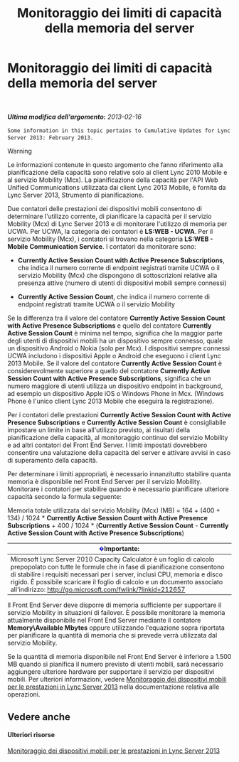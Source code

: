 ﻿---
title: Monitoraggio dei limiti di capacità della memoria del server
TOCTitle: Monitoraggio dei limiti di capacità della memoria del server
ms:assetid: 1697ea71-6fcf-480d-b4e9-cd79f94d247e
ms:mtpsurl: https://technet.microsoft.com/it-it/library/Hh689982(v=OCS.15)
ms:contentKeyID: 49299793
ms.date: 08/24/2015
mtps_version: v=OCS.15
ms.translationtype: HT
---

# Monitoraggio dei limiti di capacità della memoria del server

 

_**Ultima modifica dell'argomento:** 2013-02-16_

    Some information in this topic pertains to Cumulative Updates for Lync Server 2013: February 2013.


> [!WARNING]
> Le informazioni contenute in questo argomento che fanno riferimento alla pianificazione della capacità sono relative solo ai client Lync 2010 Mobile e al servizio Mobility (Mcx). La pianificazione della capacità per l'API Web Unified Communications utilizzata dai client Lync 2013 Mobile, è fornita da Lync Server 2013, Strumento di pianificazione.



Due contatori delle prestazioni dei dispositivi mobili consentono di determinare l'utilizzo corrente, di pianificare la capacità per il servizio Mobility (Mcx) di Lync Server 2013 e di monitorare l'utilizzo di memoria per UCWA. Per UCWA, la categoria dei contatori è **LS:WEB - UCWA**. Per il servizio Mobility (Mcx), i contatori si trovano nella categoria **LS:WEB - Mobile Communication Service**. I contatori da monitorare sono:

  - **Currently Active Session Count with Active Presence Subscriptions**, che indica il numero corrente di endpoint registrati tramite UCWA o il servizio Mobility (Mcx) che dispongono di sottoscrizioni relative alla presenza attive (numero di utenti di dispositivi mobili sempre connessi)

  - **Currently Active Session Count**, che indica il numero corrente di endpoint registrati tramite UCWA o il servizio Mobility

Se la differenza tra il valore del contatore **Currently Active Session Count with Active Presence Subscriptions** e quello del contatore **Currently Active Session Count** è minima nel tempo, significa che la maggior parte degli utenti di dispositivi mobili ha un dispositivo sempre connesso, quale un dispositivo Android o Nokia (solo per Mcx). I dispositivi sempre connessi UCWA includono i dispositivi Apple o Android che eseguono i client Lync 2013 Mobile. Se il valore del contatore **Currently Active Session Count** è considerevolmente superiore a quello del contatore **Currently Active Session Count with Active Presence Subscriptions**, significa che un numero maggiore di utenti utilizza un dispositivo endpoint in background, ad esempio un dispositivo Apple iOS o Windows Phone in Mcx. (Windows Phone è l'unico client Lync 2013 Mobile che eseguirà la registrazione).

Per i contatori delle prestazioni **Currently Active Session Count with Active Presence Subscriptions** e **Currently Active Session Count** è consigliabile impostare un limite in base all'utilizzo previsto, ai risultati della pianificazione della capacità, al monitoraggio continuo del servizio Mobility e ad altri contatori del Front End Server. I limiti impostati dovrebbero consentire una valutazione della capacità del server e attivare avvisi in caso di superamento della capacità.

Per determinare i limiti appropriati, è necessario innanzitutto stabilire quanta memoria è disponibile nel Front End Server per il servizio Mobility. Monitorare i contatori per stabilire quando è necessario pianificare ulteriore capacità secondo la formula seguente:

Memoria totale utilizzata dal servizio Mobility (Mcx) (MB) = 164 + (400 + 134) / 1024 \* **Currently Active Session Count with Active Presence Subscriptions** + 400 / 1024 \* (**Currently Active Session Count** - **Currently Active Session Count with Active Presence Subscriptions**)

<table>
<thead>
<tr class="header">
<th><img src="images/Gg412908.important(OCS.15).gif" title="important" alt="important" />Importante:</th>
</tr>
</thead>
<tbody>
<tr class="odd">
<td>Microsoft Lync Server 2010 Capacity Calculator è un foglio di calcolo prepopolato con tutte le formule che in fase di pianificazione consentono di stabilire i requisiti necessari per i server, inclusi CPU, memoria e disco rigido. È possibile scaricare il foglio di calcolo e un documento associato all'indirizzo: <a href="http://go.microsoft.com/fwlink/?linkid=212657" class="uri">http://go.microsoft.com/fwlink/?linkid=212657</a></td>
</tr>
</tbody>
</table>


Il Front End Server deve disporre di memoria sufficiente per supportare il servizio Mobility in situazioni di failover. È possibile monitorare la memoria attualmente disponibile nel Front End Server mediante il contatore **Memory\\Available Mbytes** oppure utilizzando l'equazione sopra riportata per pianificare la quantità di memoria che si prevede verrà utilizzata dal servizio Mobility.

Se la quantità di memoria disponibile nel Front End Server è inferiore a 1.500 MB quando si pianifica il numero previsto di utenti mobili, sarà necessario aggiungere ulteriore hardware per supportare il servizio per dispositivi mobili. Per ulteriori informazioni, vedere [Monitoraggio dei dispositivi mobili per le prestazioni in Lync Server 2013](lync-server-2013-monitoring-mobility-for-performance.md) nella documentazione relativa alle operazioni.

## Vedere anche

#### Ulteriori risorse

[Monitoraggio dei dispositivi mobili per le prestazioni in Lync Server 2013](lync-server-2013-monitoring-mobility-for-performance.md)

